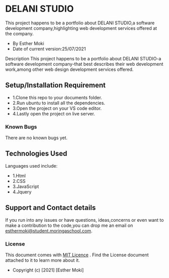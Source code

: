 # DELANI STUDIO
This project happens to be a portfolio about DELANI STUDIO,a software development company,highlighting web development services offered at the company. 

* By Esther Moki
* Date of current version:25/07/2021

Description
This project happens to be a portfolio about DELANI STUDIO-a software development company-that best describes their web development work,among other web design development services offered. 

## Setup/Installation Requirement
* 1.Clone this repo to your documents folder.
* 2.Run ubuntu to install all the dependencies.
* 3.Open the project on your VS code editor.
* 4.Lastly open the project on live server.

### Known Bugs
There are no known bugs yet.

## Technologies Used
Languages used include:
* 1.Html
* 2.CSS
* 3.JavaScript
* 4.Jquery

## Support and Contact details
If you run into any issues or have questions, ideas,concerns or even want to make a contribution to the code,you can drop me an email on esthermoki@student.moringaschool.com.

### License
This document comes with <a href="https://github.com/Esther-Moki/Delani-Studio/blob/master/LICENSE" target="_blank">MIT Licence</a> . Find the License document attached to it to learn more about it.
* Copyright (c) [2021] [Esther Moki]
